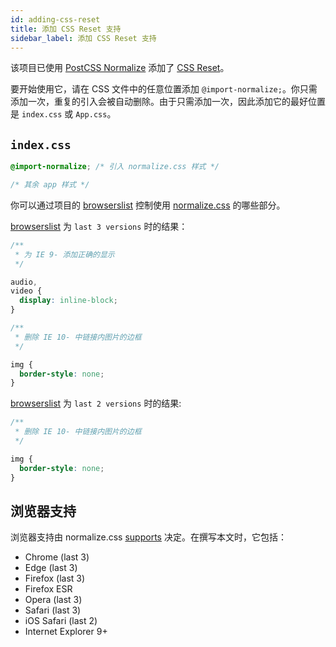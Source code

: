 ```yaml
---
id: adding-css-reset
title: 添加 CSS Reset 支持
sidebar_label: 添加 CSS Reset 支持
---
```


该项目已使用 [PostCSS Normalize] 添加了 [CSS Reset]。

要开始使用它，请在 CSS 文件中的任意位置添加 `@import-normalize;`。你只需添加一次，重复的引入会被自动删除。由于只需添加一次，因此添加它的最好位置是 `index.css` 或 `App.css`。

## `index.css`

```css
@import-normalize; /* 引入 normalize.css 样式 */

/* 其余 app 样式 */
```

你可以通过项目的 [browserslist] 控制使用 [normalize.css] 的哪些部分。

[browserslist] 为 `last 3 versions` 时的结果：

```css
/**
 * 为 IE 9- 添加正确的显示
 */

audio,
video {
  display: inline-block;
}

/**
 * 删除 IE 10- 中链接内图片的边框
 */

img {
  border-style: none;
}
```

[browserslist] 为 `last 2 versions` 时的结果:

```css
/**
 * 删除 IE 10- 中链接内图片的边框
 */

img {
  border-style: none;
}
```

## 浏览器支持

浏览器支持由 normalize.css [supports] 决定。在撰写本文时，它包括：

- Chrome (last 3)
- Edge (last 3)
- Firefox (last 3)
- Firefox ESR
- Opera (last 3)
- Safari (last 3)
- iOS Safari (last 2)
- Internet Explorer 9+

[browserslist]: http://browserl.ist/
[css reset]: https://cssreset.com/what-is-a-css-reset/
[normalize.css]: https://github.com/csstools/normalize.css
[supports]: https://github.com/csstools/normalize.css#browser-support
[postcss normalize]: https://github.com/csstools/postcss-normalize
